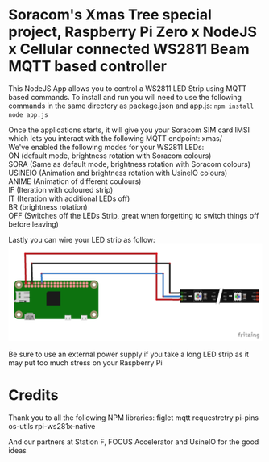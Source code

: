 # Soracom's Xmas Tree special project, Raspberry Pi Zero x NodeJS x Cellular connected WS2811 Beam MQTT based controller
  
This NodeJS App allows you to control a WS2811 LED Strip using MQTT based commands.
To install and run you will need to use the following commands in the same directory as package.json and app.js:
`npm install`
`node app.js`
  
Once the applications starts, it will give you your Soracom SIM card IMSI which lets you interact with the following MQTT endpoint: xmas/<IMSI>  
We've enabled the following modes for your WS2811 LEDs:  
ON (default mode, brightness rotation with Soracom colours)  
SORA (Same as default mode, brightness rotation with Soracom colours)  
USINEIO (Animation and brightness rotation with UsineIO colours)  
ANIME (Animation of different coulours)  
IF (Iteration with coloured strip)  
IT (Iteration with additional LEDs off)  
BR (brightness rotation)  
OFF (Switches off the LEDs Strip, great when forgetting to switch things off before leaving)  
  
  
Lastly you can wire your LED strip as follow:
![alt text](https://raw.githubusercontent.com/alexissusset/soracom-xmas-ws2811/master/RPi_Zero_W_WS2811.png)
  
Be sure to use an external power supply if you take a long LED strip as it may put too much stress on your Raspberry Pi  
  
  
# Credits
Thank you to all the following NPM libraries:
figlet
mqtt
requestretry
pi-pins
os-utils
rpi-ws281x-native

And our partners at Station F, FOCUS Accelerator and UsineIO for the good ideas